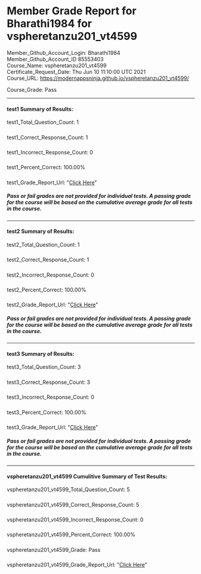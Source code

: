 # Member Grade Report for Bharathi1984 for vspheretanzu201_vt4599  
   
Member_Github_Account_Login: Bharathi1984  
Member_Github_Account_ID 85553403  
Course_Name: vspheretanzu201_vt4599  
Certificate_Request_Date: Thu Jun 10 11:10:00 UTC 2021  
Course_URL: https://modernappsninja.github.io/vspheretanzu201_vt4599/  
   
Course_Grade: Pass
   
---  
#### test1 Summary of Results:  
test1_Total_Question_Count: 1
#####  
test1_Correct_Response_Count: 1
#####  
test1_Incorrect_Response_Count: 0
#####  
test1_Percent_Correct: 100.00%
#####  
test1_Grade_Report_Url: "[Click Here](https://github.com/modernappsninjas/Bharathi1984/blob/main/static/userdata/courses/vspheretanzu201_vt4599/grade_report.pr258.test1.md)"
##### Pass or fail grades are not provided for individual tests. A passing grade for the course will be based on the cumulative average grade for all tests in the course.  
#####  
---  
#### test2 Summary of Results:  
test2_Total_Question_Count: 1
#####  
test2_Correct_Response_Count: 1
#####  
test2_Incorrect_Response_Count: 0
#####  
test2_Percent_Correct: 100.00%
#####  
test2_Grade_Report_Url: "[Click Here](https://github.com/modernappsninjas/Bharathi1984/blob/main/static/userdata/courses/vspheretanzu201_vt4599/grade_report.pr259.test2.md)"
##### Pass or fail grades are not provided for individual tests. A passing grade for the course will be based on the cumulative average grade for all tests in the course.  
#####  
---  
#### test3 Summary of Results:  
test3_Total_Question_Count: 3
#####  
test3_Correct_Response_Count: 3
#####  
test3_Incorrect_Response_Count: 0
#####  
test3_Percent_Correct: 100.00%
#####  
test3_Grade_Report_Url: "[Click Here](https://github.com/modernappsninjas/Bharathi1984/blob/main/static/userdata/courses/vspheretanzu201_vt4599/grade_report.pr261.test3.md)"
##### Pass or fail grades are not provided for individual tests. A passing grade for the course will be based on the cumulative average grade for all tests in the course.  
#####  
---  
#### vspheretanzu201_vt4599 Cumulitive Summary of Test Results:  
vspheretanzu201_vt4599_Total_Question_Count: 5  
#####  
vspheretanzu201_vt4599_Correct_Response_Count: 5  
#####  
vspheretanzu201_vt4599_Incorrect_Response_Count: 0 
#####  
vspheretanzu201_vt4599_Percent_Correct: 100.00%  
#####  
vspheretanzu201_vt4599_Grade: Pass  
#####  
vspheretanzu201_vt4599_Grade_Report_Url: "[Click Here](https://github.com/modernappsninjas/Bharathi1984/blob/main/static/userdata/courses/vspheretanzu201_vt4599/grade_report.pr263.vspheretanzu201_vt4599.md)"
#####  
